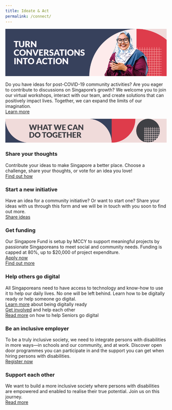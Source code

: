 ```yaml
---
title: Ideate & Act
permalink: /connect/
---
```


![Turn conversations into action](/images/ideate-act-header-1.jpg)

Do you have ideas for post-COVID-19 community activities? Are you eager to contribute to discussions on Singapore’s growth? We welcome you to join our virtual workshops, interact with our team, and create solutions that can positively impact lives. Together, we can expand the limits of our imagination.  
[Learn more](https://www.ideas.gov.sg/home)

![What we can do together](/images/ideate-act-header-2.jpg)

### Share your thoughts

Contribute your ideas to make Singapore a better place. Choose a challenge, share your thoughts, or vote for an idea you love!   
[Find out how](https://www.ideas.gov.sg/home)

### Start a new initiative

Have an idea for a community initiative? Or want to start one? Share your ideas with us through this form and we will be in touch with you soon to find out more.  
[Share ideas](https://form.gov.sg/#!/5e3b868988573300116ca38a)

### Get funding

Our Singapore Fund is setup by MCCY to support meaningful projects by passionate Singaporeans to meet social and community needs. Funding is capped at 80%, up to $20,000 of project expenditure.  
[Apply now](https://www.sg/oursingaporefund/getting-started?)  
[Find out more](https://www.sg/oursingaporefund/getting-started?)

### Help others go digital

All Singaporeans need to have access to technology and know-how to use it to help our daily lives. No one will be left behind. Learn how to be digitally ready or help someone go digital.  
[Learn more](https://www.mci.gov.sg/en/portfolios/digital-readiness/get-digitally-ready) about being digitally ready  
[Get involved](https://www.mci.gov.sg/en/portfolios/digital-readiness/get-involved) and help each other  
[Read more](https://www.gov.sg/article/how-to-help-the-seniors-in-your-family-go-digital) on how to help Seniors go digital

### Be an inclusive employer

To be a truly inclusive society, we need to integrate persons with disabilities in more ways—in schools and our community, and at work. Discover open door programmes you can participate in and the support you can get when hiring persons with disabilities.   
[Register now](https://employment.sgenable.sg/employers/open-door-programme/)

### Support each other

We want to build a more inclusive society where persons with disabilities are empowered and enabled to realise their true potential. Join us on this journey.  
[Read more](https://www.sgenable.sg/Pages/Home.aspx)
